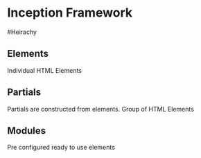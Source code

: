 Inception Framework
=========


#Heirachy

## Elements

Individual HTML Elements

## Partials
Partials are constructed from elements. Group of HTML Elements

## Modules

Pre configured ready to use elements

